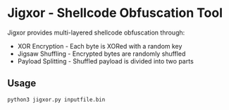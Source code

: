 # Jigxor - Shellcode Obfuscation Tool
Jigxor provides multi-layered shellcode obfuscation through:
- XOR Encryption - Each byte is XORed with a random key
- Jigsaw Shuffling - Encrypted bytes are randomly shuffled
- Payload Splitting - Shuffled payload is divided into two parts

## Usage
```bash
python3 jigxor.py inputfile.bin

